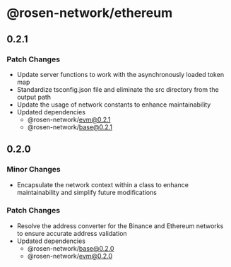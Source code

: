 # @rosen-network/ethereum

## 0.2.1

### Patch Changes

- Update server functions to work with the asynchronously loaded token map
- Standardize tsconfig.json file and eliminate the src directory from the output path
- Update the usage of network constants to enhance maintainability
- Updated dependencies
  - @rosen-network/evm@0.2.1
  - @rosen-network/base@0.2.1

## 0.2.0

### Minor Changes

- Encapsulate the network context within a class to enhance maintainability and simplify future modifications

### Patch Changes

- Resolve the address converter for the Binance and Ethereum networks to ensure accurate address validation
- Updated dependencies
  - @rosen-network/base@0.2.0
  - @rosen-network/evm@0.2.0
